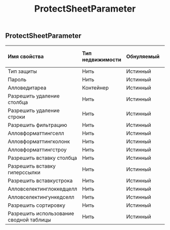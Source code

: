 ﻿---
title: ProtectSheetParameter
second_title: Aspose.Cells Cloud Documen
type: docs
url: /ru/specification/model/protectsheetparameter/
description: "Aspose.Cells Спецификация облачной модели: ProtectSheetParameter. Легко обрабатывайте Excel и другие документы электронных таблиц с помощью таких функций, как открытие, создание, редактирование, разделение, слияние, сравнение и преобразование."
weight: 50
---
## **ProtectSheetParameter**

 

| Имя свойства| Тип недвижимости| Обнуляемый| Только чтение| Значение по умолчанию| Описание|
|:- |:- |:- |:- |:- |:- |
| Тип защиты| Нить| Истинный| ЛОЖЬ|||
| Пароль| Нить| Истинный| ЛОЖЬ|||
| Алловедитареа| Контейнер| Истинный| ЛОЖЬ|||
| Разрешить удаление столбца| Нить| Истинный| ЛОЖЬ|||
| Разрешить удаление строки| Нить| Истинный| ЛОЖЬ|||
| Разрешить фильтрацию| Нить| Истинный| ЛОЖЬ|||
| Алловформаттингселл| Нить| Истинный| ЛОЖЬ|||
| Алловформаттингколонк| Нить| Истинный| ЛОЖЬ|||
| Алловформаттингстроу| Нить| Истинный| ЛОЖЬ|||
| Разрешить вставку столбца| Нить| Истинный| ЛОЖЬ|||
| Разрешить вставку гиперссылки| Нить| Истинный| ЛОЖЬ|||
| Разрешить вставкустрока| Нить| Истинный| ЛОЖЬ|||
| Алловселектинглоккедцелл| Нить| Истинный| ЛОЖЬ|||
| Алловселектингункедселл| Нить| Истинный| ЛОЖЬ|||
| Разрешить сортировку| Нить| Истинный| ЛОЖЬ|||
| Разрешить использование сводной таблицы| Нить| Истинный| ЛОЖЬ|||

